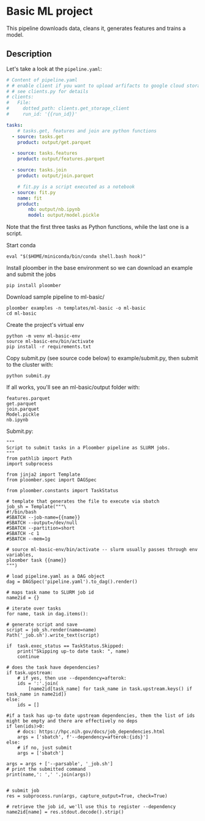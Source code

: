 

# Basic ML project

<!-- start description -->
This pipeline downloads data, cleans it, generates features and trains a model.
<!-- end description -->

## Description

Let's take a look at the `pipeline.yaml`:

<!-- #md -->
```yaml
# Content of pipeline.yaml
# # enable client if you want to upload arfifacts to google cloud storage
# # see clients.py for details
# clients:
#   File:
#     dotted_path: clients.get_storage_client
#     run_id: '{{run_id}}'

tasks:
    # tasks.get, features and join are python functions
  - source: tasks.get
    product: output/get.parquet

  - source: tasks.features
    product: output/features.parquet

  - source: tasks.join
    product: output/join.parquet

    # fit.py is a script executed as a notebook
  - source: fit.py
    name: fit
    product:
        nb: output/nb.ipynb
        model: output/model.pickle

```
<!-- #endmd -->

Note that the first three tasks as Python functions, while the last one is a
script.

Start conda
 
    eval "$($HOME/miniconda/bin/conda shell.bash hook)"

Install ploomber in the base environment so we can download an example and submit the jobs

    pip install ploomber

Download sample pipeline to ml-basic/

    ploomber examples -n templates/ml-basic -o ml-basic
    cd ml-basic

Create the project's virtual env
 
    python -m venv ml-basic-env
    source ml-basic-env/bin/activate
    pip install -r requirements.txt

Copy submit.py (see source code below) to example/submit.py, then submit to the cluster with:
  
    python submit.py
   
If all works, you'll see an ml-basic/output folder with:

    features.parquet
    get.parquet
    join.parquet
    Model.pickle
    nb.ipynb

Submit.py:

    """
    Script to submit tasks in a Ploomber pipeline as SLURM jobs.
    """
    from pathlib import Path
    import subprocess

    from jinja2 import Template
    from ploomber.spec import DAGSpec

    from ploomber.constants import TaskStatus

    # template that generates the file to execute via sbatch
    job_sh = Template("""\
    #!/bin/bash
    #SBATCH --job-name={{name}}
    #SBATCH --output=/dev/null
    #SBATCH --partition=short
    #SBATCH -c 1 
    #SBATCH --mem=1g

    # source ml-basic-env/bin/activate -- slurm usually passes through env variables, 
    ploomber task {{name}}
    """)

    # load pipeline.yaml as a DAG object
    dag = DAGSpec('pipeline.yaml').to_dag().render()

    # maps task name to SLURM job id
    name2id = {}

    # iterate over tasks
    for name, task in dag.items():

    # generate script and save
    script = job_sh.render(name=name)
    Path('_job.sh').write_text(script)
    
    if  task.exec_status == TaskStatus.Skipped: 
        print("Skipping up-to date task: ", name)
        continue

    # does the task have dependencies?
    if task.upstream:
        # if yes, then use --dependency=afterok:
        ids = ':'.join(
            [name2id[task_name] for task_name in task.upstream.keys() if task_name in name2id])
    else: 
        ids = []    

    #if a task has up-to date upstream dependencies, them the list of ids might be empty and there are effectively no deps
    if len(ids)>0:
        # docs: https://hpc.nih.gov/docs/job_dependencies.html
        args = ['sbatch', f'--dependency=afterok:{ids}']
    else:
        # if no, just submit
        args = ['sbatch']

    args = args + ['--parsable', '_job.sh']
    # print the submitted command
    print(name,': ',' '.join(args))
    
 
    # submit job
    res = subprocess.run(args, capture_output=True, check=True)

    # retrieve the job id, we'll use this to register --dependency
    name2id[name] = res.stdout.decode().strip()
